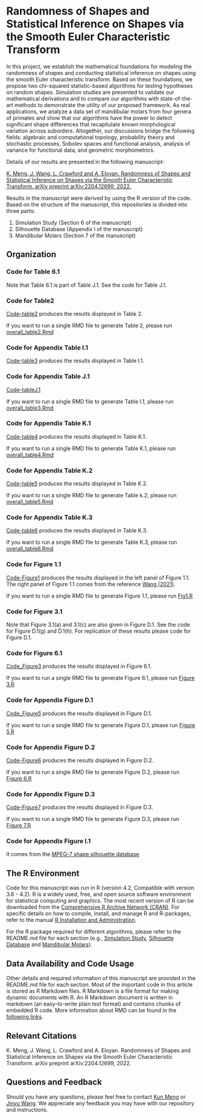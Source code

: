 # Randomness of Shapes and Statistical Inference on Shapes via the Smooth Euler Characteristic Transform

In this project, we establish the mathematical foundations for modeling the randomness of shapes and conducting statistical inference on shapes using the smooth Euler characteristic transform. Based on these foundations, we propose two chi-squared statistic-based algorithms for testing hypotheses on random shapes. Simulation studies are presented to validate our mathematical derivations and to compare our algorithms with state-of-the-art methods to demonstrate the utility of our proposed framework. As real applications, we analyze a data set of mandibular molars from four genera of primates and show that our algorithms have the power to detect significant shape differences that recapitulate known morphological variation across suborders. Altogether, our discussions bridge the following fields: algebraic and computational topology, probability theory and stochastic processes, Sobolev spaces and functional analysis, analysis of variance for functional data, and geometric morphometrics.

Details of our results are presented in the following manuscript:

[K. Meng, J. Wang, L. Crawford and A. Eloyan. Randomness of Shapes and Statistical Inference on Shapes via the Smooth Euler Characteristic Transform. arXiv preprint arXiv:2204.12699, 2022.](https://arxiv.org/abs/2204.12699)

Results in the manuscript were derived by using the R version of the code. Based on the structure of the manuscript, this repositories is divided into three parts:
1. Simulation Study (Section 6 of the manuscript)
2. Silhouette Database (Appendix I of the manuscript)
3. Mandibular Molars (Section 7 of the manuscript)

## Organization

### Code for Table 6.1
Note that Table 6.1 is part of Table J.1. See the code for Table J.1.
### Code for Table2
[Code-table2](https://github.com/JinyuWang123/TDA/tree/main/Mandibular%20Molars/Code_table2) produces the results displayed in Table 2.

If you want to run a single RMD file to generate Table 2, please run [overall_table2.Rmd
](https://github.com/JinyuWang123/TDA/blob/main/Mandibular%20Molars/Code_table2/overall_table2.Rmd)
### Code for Appendix Table I.1
[Code-table3](https://github.com/JinyuWang123/TDA/tree/main/Silhouette%20Database/Code_table3) produces the results displayed in Table I.1.
### Code for Appendix Table J.1
[Code-tableJ.1](https://github.com/JinyuWang123/TDA/blob/main/Simulation%20Study/Table%20J.1/Existing%20fdANOVA%20methods.Rmd)

If you want to run a single RMD file to generate Table I.1, please run [overall_table3.Rmd
](https://github.com/JinyuWang123/TDA/blob/main/Silhouette%20Database/Code_table3/overall_table3.Rmd)
### Code for Appendix Table K.1
[Code-table4](https://github.com/JinyuWang123/TDA/tree/main/Simulation%20Study/Code_table4) produces the results displayed in Table K.1.

If you want to run a single RMD file to generate Table K.1, please run [overall_table4.Rmd
](https://github.com/JinyuWang123/TDA/blob/main/Simulation%20Study/Code_table4/overall_table4.Rmd)
### Code for Appendix Table K.2
[Code-table5](https://github.com/JinyuWang123/TDA/tree/main/Simulation%20Study/Code_table5) produces the results displayed in Table K.2.

If you want to run a single RMD file to generate Table k.2, please run [overall_table5.Rmd
](https://github.com/JinyuWang123/TDA/blob/main/Simulation%20Study/Code_table5/overall_table5.Rmd)
### Code for Appendix Table K.3
[Code-table6](https://github.com/JinyuWang123/TDA/tree/main/Simulation%20Study/Code_table6) produces the results displayed in Table K.3.

If you want to run a single RMD file to generate Table K.3, please run [overall_table6.Rmd
](https://github.com/JinyuWang123/TDA/blob/main/Simulation%20Study/Code_table6/overall_table6.Rmd)
### Code for Figure 1.1
[Code-Figure1](https://github.com/JinyuWang123/TDA/tree/main/Mandibular%20Molars/Code_Figure1) produces the results displayed in the left panel of Figure 1.1. The right panel of Figure 1.1 comes from the reference [Wang (2021)](https://projecteuclid.org/journals/annals-of-applied-statistics/volume-15/issue-2/A-statistical-pipeline-for-identifying-physical-features-that-differentiate-classes/10.1214/20-AOAS1430.full).

If you want to run a single RMD file to generate Figure 1.1, please run [Fig1.R
](https://github.com/JinyuWang123/TDA/blob/main/Mandibular%20Molars/Code_Figure1/Fig1.R)
### Code for Figure 3.1
Note that Figure 3.1(a) and 3.1(c) are also given in Figure D.1. See the code for Figure D.1(g) and D.1(h). For replication of these results please code for Figure D.1.
### Code for Figure 6.1
[Code_Figure3](https://github.com/JinyuWang123/TDA/tree/main/Simulation%20Study/Code_Figure3) produces the results displayed in Figure 6.1.

If you want to run a single RMD file to generate Figure 6.1, please run [Figure 3.R](https://github.com/JinyuWang123/TDA/blob/main/Simulation%20Study/Code_Figure3/Figure%203.R)

### Code for Appendix Figure D.1
[Code_Figure5](https://github.com/JinyuWang123/TDA/tree/main/Simulation%20Study/Code_Figure5) produces the results displayed in Figure D.1.

If you want to run a single RMD file to generate Figure D.1, please run [Figure 5.R
](https://github.com/JinyuWang123/TDA/blob/main/Simulation%20Study/Code_Figure5/Figure%205.R)
### Code for Appendix Figure D.2
[Code-Figure6](https://github.com/JinyuWang123/TDA/tree/main/Simulation%20Study/Code_Figure6) produces the results displayed in Figure D.2.

If you want to run a single RMD file to generate Figure D.2, please run [Figure 6.R
](https://github.com/JinyuWang123/TDA/blob/main/Simulation%20Study/Code_Figure6/Figure%206.R)
### Code for Appendix Figure D.3
[Code-Figure7](https://github.com/JinyuWang123/TDA/tree/main/Simulation%20Study/Code_Figure7) produces the results displayed in Figure D.3.

If you want to run a single RMD file to generate Figure D.3, please run [Figure 7.R
](https://github.com/JinyuWang123/TDA/blob/main/Simulation%20Study/Code_Figure7/Figure%207.R)
### Code for Appendix Figure I.1
It comes from the [MPEG-7 shape silhouette database](https://dabi.temple.edu/external/shape/MPEG7/dataset.html)
## The R Environment
Code for this manuscript was run in R (version 4.2, Compatible with version 3.6 - 4.2). R is a widely used, free, and open source software environment for statistical computing and graphics. The most recent version of R can be downloaded from the [Comprehensive R Archive Network (CRAN)](https://cran.r-project.org/). For specific details on how to compile, install, and manage R and R-packages, refer to the manual [R Installation and Administration](https://cran.r-project.org/doc/manuals/r-release/R-admin.html).

For the R package required for different algorithms, please refer to the README.md file for each section (e.g., [Simulation Study](https://github.com/JinyuWang123/TDA/blob/main/Simulation%20Study/README.md), [Silhouette Database](https://github.com/JinyuWang123/TDA/blob/main/Silhouette%20Database/README.md) and [Mandibular Molars](https://github.com/JinyuWang123/TDA/blob/main/Mandibular%20Molars/README.md)).
## Data Availability and Code Usage
Other details and required information of this manuscript are provided in the README.md file for each section. Most of the important code in this article is stored as R Markdown files. R Markdown is a file format for making dynamic documents with R. An R Markdown document is written in markdown (an easy-to-write plain text format) and contains chunks of embedded R code. More information about RMD can be found in the [following links](https://rmarkdown.rstudio.com/articles_intro.html).
## Relevant Citations
K. Meng, J. Wang, L. Crawford and A. Eloyan. Randomness of Shapes and Statistical Inference on Shapes via the Smooth Euler Characteristic Transform. arXiv preprint arXiv:2204.12699, 2022.
## Questions and Feedback
Should you have any questions, please feel free to contact [Kun Meng](mailto:kun_meng@brown.edu) or [Jinyu Wang](mailto:jinyu_wang@brown.edu).
We appreciate any feedback you may have with our repository and instructions.
